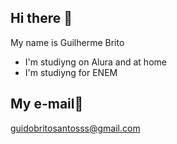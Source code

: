 ## Hi there 👋

My name is Guilherme Brito
- I'm studiyng on Alura and at home
- I'm studiyng for ENEM

## My e-mail📧
guidobritosantosss@gmail.com
<!--
**pedypowgui/pedypowgui** is a ✨ _special_ ✨ repository because its `README.md` (this file) appears on your GitHub profile.

Here are some ideas to get you started:

- 🔭 I’m currently working on ...
- 🌱 I’m currently learning ...
- 👯 I’m looking to collaborate on ...
- 🤔 I’m looking for help with ...
- 💬 Ask me about ...
- 📫 How to reach me: ...
- 😄 Pronouns: ...
- ⚡ Fun fact: ...
-->
